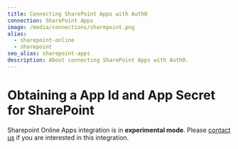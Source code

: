 ```yaml
---
title: Connecting SharePoint Apps with Auth0
connection: SharePoint Apps
image: /media/connections/sharepoint.png
alias:
  - sharepoint-online
  - sharepoint
seo_alias: sharepoint-apps
description: About connecting SharePoint Apps with Auth0.
---
```


# Obtaining a App Id and App Secret for SharePoint

Sharepoint Online Apps integration is in __experimental mode__. Please [contact us](https://support.auth0.com) if you are interested in this integration.
